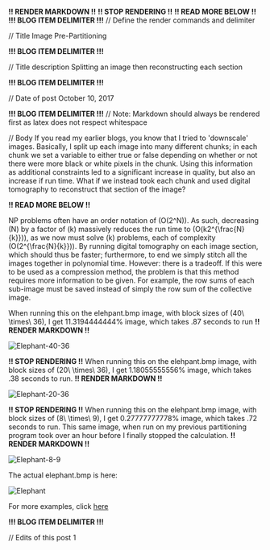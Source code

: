 **!! RENDER MARKDOWN !!**
**!! STOP RENDERING !!**
**!! READ MORE BELOW !!**
**!!! BLOG ITEM DELIMITER !!!**
// Define the render commands and delimiter

// Title
Image Pre-Partitioning

**!!! BLOG ITEM DELIMITER !!!**

// Title description
Splitting an image then reconstructing each section

**!!! BLOG ITEM DELIMITER !!!**

// Date of post 
October 10, 2017

**!!! BLOG ITEM DELIMITER !!!**
// Note: Markdown should always be rendered first as latex does not respect whitespace

// Body
If you read my earlier blogs, you know that I tried to 'downscale' images. Basically, I split up each image into many different chunks; in each chunk we set a variable to either true or false depending on whether or not there were more black or white pixels in the chunk. Using this information as additional constraints led to a significant increase in quality, but also an increase if run time. What if we instead took each chunk and used digital tomography to reconstruct that section of the image?

**!! READ MORE BELOW !!**

NP problems often have an order notation of <span class="math inline">\(O(2^N)\)</span>. As such, decreasing <span class="math inline">\(N\)</span> by a factor of <span class="math inline">\(k\)</span> massively reduces the run time to <span class="math inline">\(O(k2^{\frac{N}{k}})\)</span>, as we now must solve <span class="math inline">\(k\)</span> problems, each of complexity <span class="math inline">\(O(2^{\frac{N}{k}})\)</span>. By running digital tomography on each image section, which should thus be faster; furthermore, to end we simply stitch all the images together in polynomial time. However: there is a tradeoff. If this were to be used as a compression method, the problem is that this method requires more information to be given. For example, the row sums of each sub-image must be saved instead of simply the row sum of the collective image.

When running this on the elehpant.bmp image, with block sizes of <span class="math inline">\(40\ \times\ 36\)</span>, I get 11.3194444444% image, which takes .87 seconds to run
**!! RENDER MARKDOWN !!**

![Elephant-40-36](https://zwimer.github.io/zwimer.com//SAT-Blog/Blogs/figs/Image-Pre-Part/Elephant_40_36.bmp)

**!! STOP RENDERING !!**
When running this on the elehpant.bmp image, with block sizes of <span class="math inline">\(20\ \times\ 36\)</span>, I get 1.18055555556% image, which takes .38 seconds to run.
**!! RENDER MARKDOWN !!**

![Elephant-20-36](https://zwimer.github.io/zwimer.com//SAT-Blog/Blogs/figs/Image-Pre-Part/Elephant_20_36.bmp)

**!! STOP RENDERING !!**
When running this on the elehpant.bmp image, with block sizes of <span class="math inline">\(8\ \times\ 9\)</span>, I get 0.27777777778% image, which takes .72 seconds to run. This same image, when run on my previous partitioning program took over an hour before I finally stopped the calculation.
**!! RENDER MARKDOWN !!**

![Elephant-8-9](https://zwimer.github.io/zwimer.com//SAT-Blog/Blogs/figs/Image-Pre-Part/Elephant_8_9.bmp)

The actual elephant.bmp is here:

![Elephant](https://zwimer.github.io/zwimer.com//SAT-Blog/Blogs/figs/Image-Pre-Part/Elephant.bmp)

For more examples, click [here](https://github.com/zwimer/zwimer.com/tree/gh-pages/SAT-Blog/Blogs/figs/Image-Pre-Part/Examples)

**!!! BLOG ITEM DELIMITER !!!**

// Edits of this post
1
